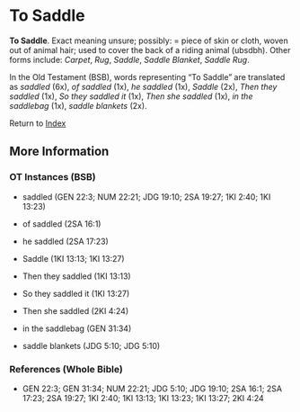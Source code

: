 # To Saddle
**To Saddle**. 
Exact meaning unsure; possibly: = piece of skin or cloth, woven out of animal hair; used to cover the back of a riding animal (ubsdbh). 
Other forms include: 
*Carpet*, *Rug*, *Saddle*, *Saddle Blanket*, *Saddle Rug*. 


In the Old Testament (BSB), words representing “To Saddle” are translated as 
*saddled* (6x), *of saddled* (1x), *he saddled* (1x), *Saddle* (2x), *Then they saddled* (1x), *So they saddled it* (1x), *Then she saddled* (1x), *in the saddlebag* (1x), *saddle blankets* (2x). 




Return to [Index](00-Index.md)

## More Information

### OT Instances (BSB)

* saddled (GEN 22:3; NUM 22:21; JDG 19:10; 2SA 19:27; 1KI 2:40; 1KI 13:23)

* of saddled (2SA 16:1)

* he saddled (2SA 17:23)

* Saddle (1KI 13:13; 1KI 13:27)

* Then they saddled (1KI 13:13)

* So they saddled it (1KI 13:27)

* Then she saddled (2KI 4:24)

* in the saddlebag (GEN 31:34)

* saddle blankets (JDG 5:10; JDG 5:10)



### References (Whole Bible)

* GEN 22:3; GEN 31:34; NUM 22:21; JDG 5:10; JDG 19:10; 2SA 16:1; 2SA 17:23; 2SA 19:27; 1KI 2:40; 1KI 13:13; 1KI 13:23; 1KI 13:27; 2KI 4:24



